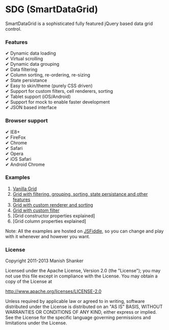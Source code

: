 SDG (SmartDataGrid)
===================

SmartDataGrid is a sophisticated fully featured jQuery based data grid control.

### Features
&#10004; Dynamic data loading <br/>
&#10004; Virtual scrolling <br/>
&#10004; Dynamic data grouping <br/>
&#10004; Data filtering <br/>
&#10004; Column sorting, re-ordering, re-sizing <br/>
&#10004; State persistance <br/>
&#10004; Easy to skin/theme (purely CSS driven) <br/>
&#10004; Support for custom filters, cell renderers, sorting <br/>
&#10004; Tablet support (iOS/Android) <br/>
&#10004; Support for mock to enable faster development <br/>
&#10004; JSON based interface <br/>

### Browser support
&#10004; IE8+ <br/>
&#10004; FireFox  <br/>
&#10004; Chrome <br/>
&#10004; Safari <br/>
&#10004; Opera <br/>
&#10004; iOS Safari <br/>
&#10004; Android Chrome <br/>

### Examples

1. [Vanilla Grid](http://jsfiddle.net/WTk4d/show/light)
2. [Grid with filtering, grouping, sorting, state persistance and other features](http://jsfiddle.net/j9JGx/show/light)
3. [Grid with custom renderer and sorting](http://jsfiddle.net/hUR3t/show/light) 
4. [Grid with custom filter](http://jsfiddle.net/Sn3f3/show/light)
5. [Grid constructor properties explained]
6. [Grid column properties explained]

Note: All the examples are hosted on [JSFiddle](http://jsfiddle.net/), so you can change and play with it whenever and however you want. 

### License

Copyright 2011-2013 Manish Shanker

Licensed under the Apache License, Version 2.0 (the "License");
you may not use this file except in compliance with the License.
You may obtain a copy of the License at

http://www.apache.org/licenses/LICENSE-2.0

Unless required by applicable law or agreed to in writing, software
distributed under the License is distributed on an "AS IS" BASIS,
WITHOUT WARRANTIES OR CONDITIONS OF ANY KIND, either express or implied.
See the License for the specific language governing permissions and
limitations under the License.

